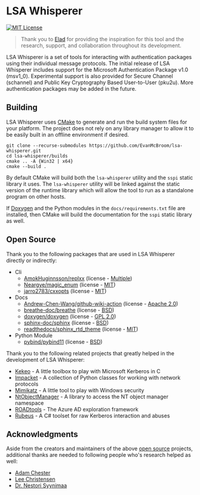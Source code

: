 # LSA Whisperer

[![MIT License](https://img.shields.io/badge/license-MIT-blue.svg?style=flat)](LICENSE.txt)

> Thank you to [Elad](https://twitter.com/elad_shamir) for providing the inspiration for this tool and the research, support, and collaboration throughout its development.

LSA Whisperer is a set of tools for interacting with authentication packages using their individual message protocols.
The initial release of LSA Whisperer includes support for the Microsoft Authentication Package v1.0 (msv1_0).
Experimental support is also provided for Secure Channel (schannel) and Public Key Cryptography Based User-to-User (pku2u).
More authentication packages may be added in the future.

## Building

LSA Whisperer uses [CMake](https://cmake.org/) to generate and run the build system files for your platform.
The project does not rely on any library manager to allow it to be easily built in an offline environment if desired.

```
git clone --recurse-submodules https://github.com/EvanMcBroom/lsa-whisperer.git
cd lsa-whisperer/builds
cmake .. -A {Win32 | x64}
cmake --build .
```

By default CMake will build both the `lsa-whisperer` utility and the `sspi` static library it uses.
The `lsa-whisperer` utility will be linked against the static version of the runtime library which will allow the tool to run as a standalone program on other hosts.

If [Doxygen](https://www.doxygen.nl/) and the Python modules in the `docs/requirements.txt` file are installed, then CMake will build the documentation for the `sspi` static library as well.


## Open Source

Thank you to the following packages that are used in LSA Whisperer directly or indirectly:

- Cli
    - [AmokHuginnsson/replxx](https://github.com/AmokHuginnsson/replxx) (license - [Multiple](https://github.com/AmokHuginnsson/replxx/blob/master/LICENSE.md))
    - [Neargye/magic_enum](https://github.com/Neargye/magic_enum) (license - [MIT](https://github.com/Neargye/magic_enum/blob/master/LICENSE))
    - [jarro2783/cxxopts](https://github.com/jarro2783/cxxopts) (license - [MIT](https://github.com/jarro2783/cxxopts/blob/master/LICENSE))
- Docs
    - [Andrew-Chen-Wang/github-wiki-action](https://github.com/Andrew-Chen-Wang/github-wiki-action) (license - [Apache 2.0](https://github.com/Andrew-Chen-Wang/github-wiki-action/blob/master/LICENSE))
    - [breathe-doc/breathe](https://github.com/breathe-doc/breathe) (license - [BSD](https://github.com/breathe-doc/breathe/blob/master/LICENSE))
    - [doxygen/doxygen](https://github.com/doxygen/doxygen) (license - [GPL 2.0](https://github.com/doxygen/doxygen/blob/master/LICENSE))
    - [sphinx-doc/sphinx](https://github.com/sphinx-doc/sphinx) (license - [BSD](https://github.com/sphinx-doc/sphinx/blob/master/LICENSE))
    - [readthedocs/sphinx_rtd_theme](https://github.com/readthedocs/sphinx_rtd_theme) (license - [MIT](https://github.com/readthedocs/sphinx_rtd_theme/blob/master/LICENSE))
- Python Module
    - [pybind/pybind11](https://github.com/pybind/pybind11) (license - [BSD](https://github.com/pybind/pybind11/blob/master/LICENSE))

Thank you to the following related projects that greatly helped in the development of LSA Whisperer:

- [Kekeo](https://github.com/gentilkiwi/kekeo) - A little toolbox to play with Microsoft Kerberos in C
- [Impacket](https://github.com/SecureAuthCorp/impacket) - A collection of Python classes for working with network protocols
- [Mimikatz](https://github.com/gentilkiwi/mimikatz) - A little tool to play with Windows security
- [NtObjectManager](https://github.com/googleprojectzero/sandbox-attacksurface-analysis-tools/tree/main/NtObjectManager) - A library to access the NT object manager namespace
- [ROADtools](https://github.com/dirkjanm/ROADtools) - The Azure AD exploration framework
- [Rubeus](https://github.com/GhostPack/Rubeus) - A C# toolset for raw Kerberos interaction and abuses

## Acknowledgments

Aside from the creators and maintainers of the above [open source](#open) projects, additional thanks are needed to following people who's research helped as well:

- [Adam Chester](https://twitter.com/_xpn_)
- [Lee Christensen](https://twitter.com/tifkin_)
- [Dr. Nestori Syynimaa](https://twitter.com/DrAzureAD)